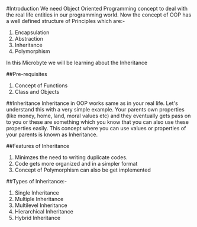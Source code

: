 #Introduction
We need Object Oriented Programming concept to deal with the real life entities in our programming world. Now the concept of OOP has a well defined structure of Principles which are:-
1. Encapsulation
2. Abstraction
3. Inheritance
4. Polymorphism

In this Microbyte we will be learning about the Inheritance

##Pre-requisites
1. Concept of Functions
2. Class and Objects

##Inheritance
Inheritance in OOP works same as in your real life. Let's understand this with a very simple example.
Your parents own properties (like money, home, land, moral values etc) and they eventually gets pass on to you or these are something which you know that you can also use these properties easily. This concept where you can use values or properties of your parents is known as Inheritance.

##Features of Inheritance
1. Minimzes the need to writing duplicate codes.
2. Code gets more organized and in a simpler format
3. Concept of Polymorphism can also be get implemented

##Types of Inheritance:-
1.  Single Inheritance
2. Multiple Inheritance
3. Multilevel Inheritance
4. Hierarchical Inheritance
5. Hybrid Inheritance

